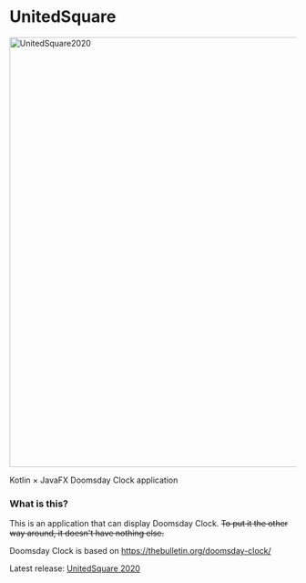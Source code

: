 # UnitedSquare
<img width="754" alt="UnitedSquare2020" src="https://user-images.githubusercontent.com/70018855/101243846-4c2a2180-3746-11eb-991d-1df9faf73422.png">

Kotlin × JavaFX Doomsday Clock application

### What is this?
This is an application that can display Doomsday Clock.
~~To put it the other way around, it doesn't have nothing else.~~

Doomsday Clock is based on https://thebulletin.org/doomsday-clock/

Latest release: [UnitedSquare 2020](https://github.com/K-Rintaro/UnitedSquare/releases/tag/v1.0)
